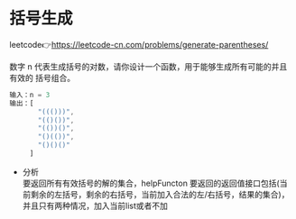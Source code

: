 # 括号生成  
leetcode👉https://leetcode-cn.com/problems/generate-parentheses/  

数字 n 代表生成括号的对数，请你设计一个函数，用于能够生成所有可能的并且 有效的 括号组合。  
```js
输入：n = 3
输出：[
       "((()))",
       "(()())",
       "(())()",
       "()(())",
       "()()()"
     ]
```

- 分析  
  要返回所有有效括号的解的集合，helpFuncton 要返回的返回值接口包括(当前剩余的左括号，剩余的右括号，当前加入合法的左/右括号，结果的集合)，并且只有两种情况，加入当前list或者不加  